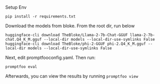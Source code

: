 Setup Env
```
pip install -r requirements.txt
```

Download the models from bloke. From the root dir, run below
```
huggingface-cli download TheBloke/Llama-2-7b-Chat-GGUF llama-2-7b-chat.Q4_K_M.gguf --local-dir models --local-dir-use-symlinks False
huggingface-cli download TheBloke/phi-2-GGUF phi-2.Q4_K_M.gguf --local-dir models --local-dir-use-symlinks False

```

Next, edit promptfooconfig.yaml.
Then run:
```
promptfoo eval
```

Afterwards, you can view the results by running `promptfoo view`
